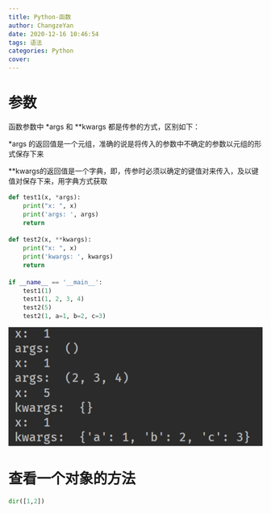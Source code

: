 ```yaml
---
title: Python-函数
author: ChangzeYan
date: 2020-12-16 10:46:54
tags: 语法
categories: Python
cover:
---
```


# 参数
函数参数中 \*args 和 **kwargs 都是传参的方式，区别如下：

*args 的返回值是一个元组，准确的说是将传入的参数中不确定的参数以元组的形式保存下来

**kwargs的返回值是一个字典，即，传参时必须以确定的键值对来传入，及以键值对保存下来，用字典方式获取
```py
def test1(x, *args):
    print("x: ", x)
    print('args: ', args)
    return

def test2(x, **kwargs):
    print("x: ", x)
    print('kwargs: ', kwargs)
    return

if __name__ == '__main__':
    test1(1)
    test1(1, 2, 3, 4)
    test2(5)
    test2(1, a=1, b=2, c=3)
```

![参数传入](https://github.com/ChangzeYan/ChangzeYan.github.io/raw/hexo/source/pic/python语法函数参数.png)


# 查看一个对象的方法
```py
dir([1,2])
```
